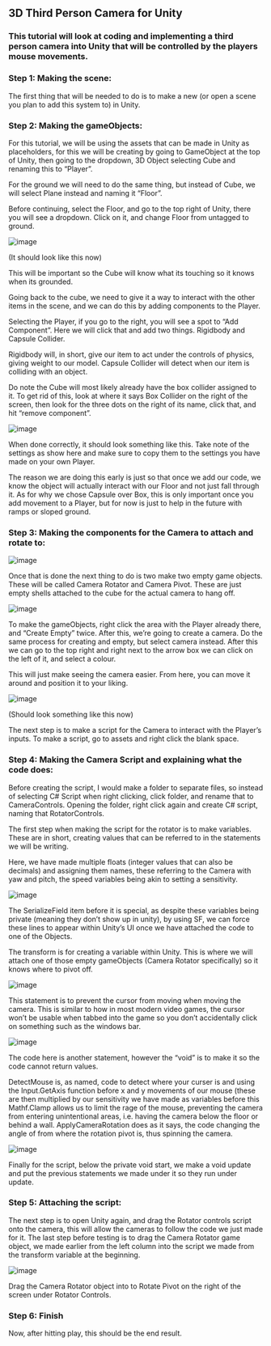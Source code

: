 ## 3D Third Person Camera for Unity
### This tutorial will look at coding and implementing a third person camera into Unity that will be controlled by the players mouse movements.

### Step 1: Making the scene:

The first thing that will be needed to do is to make a new (or open a scene you plan to add this system to) in Unity.

### Step 2: Making the gameObjects:

For this tutorial, we will be using the assets that can be made in Unity as placeholders, for this we will be creating by going to GameObject at the top of Unity, then going to the dropdown, 3D Object selecting Cube and renaming this to “Player”. 

For the ground we will need to do the same thing, but instead of Cube, we will select Plane instead and naming it “Floor”.

Before continuing, select the Floor, and go to the top right of Unity, there you will see a dropdown. Click on it, and change Floor from untagged to ground.

![image](https://github.com/user-attachments/assets/13b500d7-be47-4908-8010-9bf534815ef6)
 
(It should look like this now)

This will be important so the Cube will know what its touching so it knows when its grounded.

Going back to the cube, we need to give it a way to interact with the other items in the scene, and we can do this by adding components to the Player.

Selecting the Player, if you go to the right, you will see a spot to “Add Component”. Here we will click that and add two things. Rigidbody and Capsule Collider.

Rigidbody will, in short, give our item to act under the controls of physics, giving weight to our model. Capsule Collider will detect when our item is colliding with an object. 

Do note the Cube will most likely already have the box collider assigned to it. To get rid of this, look at where it says Box Collider on the right of the screen, then look for the three dots on the right of its name, click that, and hit “remove component”.

![image](https://github.com/user-attachments/assets/beb81dd5-b0e5-4a08-89fc-07616aea2629)
 
When done correctly, it should look something like this. Take note of the settings as show here and make sure to copy them to the settings you have made on your own Player.

The reason we are doing this early is just so that once we add our code, we know the object will actually interact with our Floor and not just fall through it. As for why we chose Capsule over Box, this is only important once you add movement to a Player, but for now is just to help in the future with ramps or sloped ground.

### Step 3: Making the components for the Camera to attach and rotate to:

![image](https://github.com/user-attachments/assets/740095f9-c882-43d7-b04c-18f30e941f5f)

Once that is done the next thing to do is two make two empty game objects. These will be called Camera Rotator and Camera Pivot. These are just empty shells attached to the cube for the actual camera to hang off.

![image](https://github.com/user-attachments/assets/32222060-0f38-446e-bec0-43b65f4d9221)

To make the gameObjects, right click the area with the Player already there, and “Create Empty” twice. After this, we’re going to create a camera. Do the same process for creating and empty, but select camera instead. After this we can go to the top right and right next to the arrow box we can click on the left of it, and select a colour. 

This will just make seeing the camera easier. From here, you can move it around and position it to your liking.

![image](https://github.com/user-attachments/assets/0a408af1-1ef5-4a16-86b3-d12b32f8a1f3)

(Should look something like this now)

The next step is to make a script for the Camera to interact with the Player’s inputs. To make a script, go to assets and right click the blank space.

### Step 4: Making the Camera Script and explaining what the code does:

Before creating the script, I would make a folder to separate files, so instead of selecting C# Script when right clicking, click folder, and rename that to CameraControls. Opening the folder, right click again and create C# script, naming that RotatorControls.

The first step when making the script for the rotator is to make variables. These are in short, creating values that can be referred to in the statements we will be writing.

Here, we have made multiple floats (integer values that can also be decimals) and assigning them names, these referring to the Camera with yaw and pitch, the speed variables being akin to setting a sensitivity.

![image](https://github.com/user-attachments/assets/3f0a3b96-95c8-4d48-b35b-8fa228be6f97)

The SerializeField item before it is special, as despite these variables being private (meaning they don’t show up in unity), by using SF, we can force these lines to appear within Unity’s UI once we have attached the code to one of the Objects.

The transform is for creating a variable within Unity. This is where we will attach one of those empty gameObjects (Camera Rotator specifically) so it knows where to pivot off.

 ![image](https://github.com/user-attachments/assets/f334b05e-967f-4d7d-81c7-948288b7147e)

This statement is to prevent the cursor from moving when moving the camera. This is similar to how in most modern video games, the cursor won’t be usable when tabbed into the game so you don’t accidentally click on something such as the windows bar.
 
![image](https://github.com/user-attachments/assets/f13638a3-9a97-4dd4-911c-73a90d55b04d)

The code here is another statement, however the “void” is to make it so the code cannot return values. 

DetectMouse is, as named, code to detect where your curser is and using the Input.GetAxis function before x and y movements of our mouse (these are then multiplied by our sensitivity we have made as variables before this Mathf.Clamp allows us to limit the rage of the mouse, preventing the camera from entering unintentional areas, i.e. having the camera below the floor or behind a wall. ApplyCameraRotation does as it says, the code changing the angle of from where the rotation pivot is, thus spinning the camera.

 ![image](https://github.com/user-attachments/assets/976b0594-980a-49a8-ab39-54861c255333)

Finally for the script, below the private void start, we make a void update and put the previous statements we made under it so they run under update.

### Step 5: Attaching the script:

The next step is to open Unity again, and drag the Rotator controls script onto the camera, this will allow the cameras to follow the code we just made for it. The last step before testing is to drag the Camera Rotator game object, we made earlier from the left column into the script we made from the transform variable at the beginning. 

![image](https://github.com/user-attachments/assets/7367fe34-2b98-46de-9f57-03298209d138)

Drag the Camera Rotator object into to Rotate Pivot on the right of the screen under Rotator Controls.

### Step 6: Finish

Now, after hitting play, this should be the end result.
